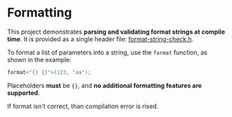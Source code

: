 # Formatting  

This project demonstrates **parsing and validating format strings at compile time**. It is provided as a single header file: [format-string-check.h](./format-string-check/include/format-string-check.h).  

To format a list of parameters into a string, use the `format` function, as shown in the example:  

```cpp
format<"{} {}">(123, "aa");
```  

Placeholders **must** be `{}`, and **no additional formatting features are supported**.

If format isn't correct, than compilation error is rised.
